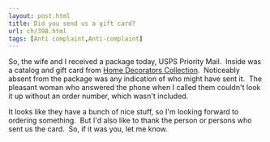 ```yaml
---
layout: post.html
title: Did you send us a gift card?
url: ch/398.html
tags: [Anti complaint,Anti-complaint]
---
```

So, the wife and I received a package today, USPS Priority Mail.  Inside was a catalog and gift card from [Home Decorators Collection](http://www.homedecorators.com/).  Noticeably absent from the package was any indication of who might have sent it.  The pleasant woman who answered the phone when I called them couldn't look it up without an order number, which wasn't included.

It looks like they have a bunch of nice stuff, so I'm looking forward to ordering something.  But I'd also like to thank the person or persons who sent us the card.  So, if it was you, let me know.

